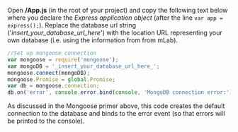 Open **/App.js** (in the root of your project) and copy the following text below where you declare the _Express application object_ (after the line `var app = express();`). Replace the database url string ('_insert_your_database_url_here_') with the location URL representing your own database (i.e. using the information from from mLab).
    
```js    
//Set up mongoose connection
var mongoose = require('mongoose');
var mongoDB = '_insert_your_database_url_here_';
mongoose.connect(mongoDB);
mongoose.Promise = global.Promise;
var db = mongoose.connection;
db.on('error', console.error.bind(console, 'MongoDB connection error:'));
```

As discussed in the Mongoose primer above, this code creates the default connection to the database and binds to the error event (so that errors will be printed to the console). 
